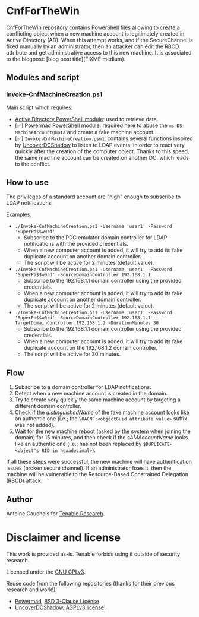 # CnfForTheWin
CnfForTheWin repository contains PowerShell files allowing to create a conflicting object when a new machine account is legitimately created in Active Directory (AD). When this attempt works, and if the SecureChannel is fixed manually by an administrator, then an attacker can edit the RBCD attribute and get administrative access to this new machine.
It is associated to the blogpost: [blog post title](FIXME medium).

## Modules and script
### Invoke-CnfMachineCreation.ps1
Main script which requires:
- [Active Directory PowerShell module](https://learn.microsoft.com/en-us/powershell/module/activedirectory/): used to retrieve data.
- [✅] [Powermad PowerShell module](https://github.com/Kevin-Robertson/Powermad): required here to abuse the `ms-DS-MachineAccountQuota` and create a fake machine account.
- [✅] `Invoke-CnfMachineCreation.psm1`: contains several functions inspired by [UncoverDCShadow](https://github.com/tenable/UncoverDCShadow) to listen to LDAP events, in order to react very quickly after the creation of the computer object. Thanks to this speed, the same machine account can be created on another DC, which leads to the conflict.

## How to use
The privileges of a standard account are "high" enough to subscribe to LDAP notifications.

Examples:
- `./Invoke-CnfMachineCreation.ps1 -Username 'user1' -Password 'SuperPa$$w0rd'`
  - Subscribe to the PDC emulator domain controller for LDAP notifications with the provided credentials.
  - When a new computer account is added, it will try to add its fake duplicate account on another domain controller.
  - The script will be active for 2 minutes (default value).
- `./Invoke-CnfMachineCreation.ps1 -Username 'user1' -Password 'SuperPa$$w0rd' -SourceDomainController 192.168.1.1`
  - Subscribe to the 192.168.1.1 domain controller using the provided credentials.
  - When a new computer account is added, it will try to add its fake duplicate account on another domain controller.
  - The script will be active for 2 minutes (default value).
- `./Invoke-CnfMachineCreation.ps1 -Username 'user1' -Password 'SuperPa$$w0rd' -SourceDomainController 192.168.1.1 -TargetDomainController 192.168.1.2 -DurationMinutes 30`
  - Subscribe to the 192.168.1.1 domain controller using the provided credentials.
  - When a new computer account is added, it will try to add its fake duplicate account on the 192.168.1.2 domain controller.
  - The script will be active for 30 minutes.

## Flow
1. Subscribe to a domain controller for LDAP notifications.
1. Detect when a new machine account is created in the domain.
1. Try to create very quickly the same machine account by targeting a different domain controller.
1. Check if the *distinguishedName* of the fake machine account looks like an authentic one (i.e.; the `\0ACNF:<objectGuid attribute value>` suffix was not added).
1. Wait for the new machine reboot (asked by the system when joining the domain) for 15 minutes, and then check if the *sAMAccountName* looks like an authentic one (i.e.; has not been replaced by `$DUPLICATE-<object's RID in hexadecimal>`).

If all these steps were successful, the new machine will have authentication issues (broken secure channel).
If an administrator fixes it, then the machine will be vulnerable to the Resource-Based Constrained Delegation (RBCD) attack.

## Author
Antoine Cauchois for [Tenable Research](https://www.tenable.com/research).

# Disclaimer and license
This work is provided as-is. Tenable forbids using it outside of security research.

Licensed under the [GNU GPLv3](/LICENSE).

Reuse code from the following repositories (thanks for their previous research and work!):
 - [Powermad](https://github.com/Kevin-Robertson/Powermad), [BSD 3-Clause License](https://github.com/Kevin-Robertson/Powermad/blob/master/LICENSE).
 - [UncoverDCShadow](https://github.com/tenable/UncoverDCShadow), [AGPLv3 license](https://github.com/tenable/UncoverDCShadow/blob/master/LICENSE.md).